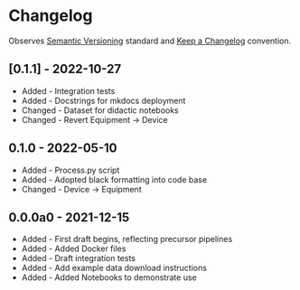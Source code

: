 # Changelog

Observes [Semantic Versioning](https://semver.org/spec/v2.0.0.html) standard and [Keep a Changelog](https://keepachangelog.com/en/1.0.0/) convention.

## [0.1.1] - 2022-10-27
- Added - Integration tests
- Added - Docstrings for mkdocs deployment
- Changed - Dataset for didactic notebooks
- Changed - Revert Equipment -> Device

## 0.1.0 - 2022-05-10
- Added - Process.py script
- Added - Adopted black formatting into code base
- Changed - Device -> Equipment 

## 0.0.0a0 - 2021-12-15
- Added - First draft begins, reflecting precursor pipelines
- Added - Added Docker files
- Added - Draft integration tests
- Added - Add example data download instructions
- Added - Added Notebooks to demonstrate use
